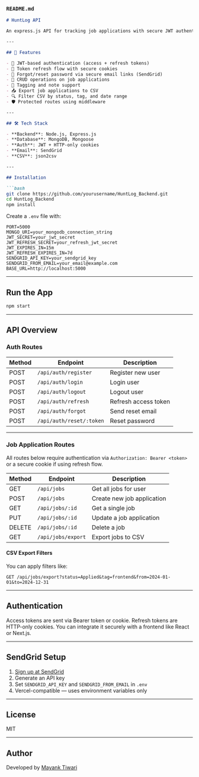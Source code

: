 ### `README.md`

````markdown
# HuntLog API

An express.js API for tracking job applications with secure JWT authentication, refresh tokens, password reset via email (SendGrid), and advanced CSV export filtering.

---

## 🚀 Features

- 🔐 JWT-based authentication (access + refresh tokens)
- 🔄 Token refresh flow with secure cookies
- 🧾 Forgot/reset password via secure email links (SendGrid)
- 📝 CRUD operations on job applications
- 🧃 Tagging and note support
- 📤 Export job applications to CSV
- 🔍 Filter CSV by status, tag, and date range
- 🛡️ Protected routes using middleware

---

## 🛠️ Tech Stack

- **Backend**: Node.js, Express.js
- **Database**: MongoDB, Mongoose
- **Auth**: JWT + HTTP-only cookies
- **Email**: SendGrid
- **CSV**: json2csv

---

## Installation

```bash
git clone https://github.com/yourusername/HuntLog_Backend.git
cd HuntLog_Backend
npm install
````

Create a `.env` file with:

```env
PORT=5000
MONGO_URI=your_mongodb_connection_string
JWT_SECRET=your_jwt_secret
JWT_REFRESH_SECRET=your_refresh_jwt_secret
JWT_EXPIRES_IN=15m
JWT_REFRESH_EXPIRES_IN=7d
SENDGRID_API_KEY=your_sendgrid_key
SENDGRID_FROM_EMAIL=your_email@example.com
BASE_URL=http://localhost:5000
```

---

## Run the App

```bash
npm start
```

---

## API Overview

### Auth Routes

| Method | Endpoint                 | Description          |
| ------ | ------------------------ | -------------------- |
| POST   | `/api/auth/register`     | Register new user    |
| POST   | `/api/auth/login`        | Login user           |
| POST   | `/api/auth/logout`       | Logout user          |
| POST   | `/api/auth/refresh`      | Refresh access token |
| POST   | `/api/auth/forgot`       | Send reset email     |
| POST   | `/api/auth/reset/:token` | Reset password       |

---

### Job Application Routes

All routes below require authentication via `Authorization: Bearer <token>` or a secure cookie if using refresh flow.

| Method | Endpoint           | Description                |
| ------ | ------------------ | -------------------------- |
| GET    | `/api/jobs`        | Get all jobs for user      |
| POST   | `/api/jobs`        | Create new job application |
| GET    | `/api/jobs/:id`    | Get a single job           |
| PUT    | `/api/jobs/:id`    | Update a job application   |
| DELETE | `/api/jobs/:id`    | Delete a job               |
| GET    | `/api/jobs/export` | Export jobs to CSV         |

#### CSV Export Filters

You can apply filters like:

```http
GET /api/jobs/export?status=Applied&tag=frontend&from=2024-01-01&to=2024-12-31
```

---

## Authentication

Access tokens are sent via Bearer token or cookie. Refresh tokens are HTTP-only cookies. You can integrate it securely with a frontend like React or Next.js.

---

## SendGrid Setup

1. [Sign up at SendGrid](https://sendgrid.com/)
2. Generate an API key
3. Set `SENDGRID_API_KEY` and `SENDGRID_FROM_EMAIL` in `.env`
4. Vercel-compatible — uses environment variables only

---

## License

MIT

---

## Author

Developed by [Mayank Tiwari](https://github.com/mayankt28)